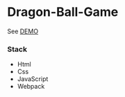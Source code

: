 # Dragon-Ball-Game

See [DEMO](https://tomaszdaniel.github.io/Dragon-Ball-Game/)

### Stack
- Html
- Css
- JavaScript
- Webpack
